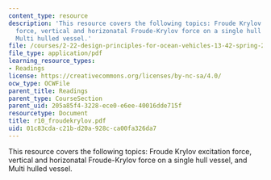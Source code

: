 ```yaml
---
content_type: resource
description: 'This resource covers the following topics: Froude Krylov excitation
  force, vertical and horizonatal Froude-Krylov force on a single hull vessel, and
  Multi hulled vessel.'
file: /courses/2-22-design-principles-for-ocean-vehicles-13-42-spring-2005/01c83cdac21bd20a928cca00fa326da7_r10_froudekrylov.pdf
file_type: application/pdf
learning_resource_types:
- Readings
license: https://creativecommons.org/licenses/by-nc-sa/4.0/
ocw_type: OCWFile
parent_title: Readings
parent_type: CourseSection
parent_uid: 205a85f4-3228-ece0-e6ee-40016dde715f
resourcetype: Document
title: r10_froudekrylov.pdf
uid: 01c83cda-c21b-d20a-928c-ca00fa326da7
---
```

This resource covers the following topics: Froude Krylov excitation force, vertical and horizonatal Froude-Krylov force on a single hull vessel, and Multi hulled vessel.